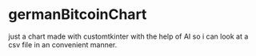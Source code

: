 # germanBitcoinChart
just a chart made with customtkinter with the help of AI so i can look at a csv file in an convenient manner.
